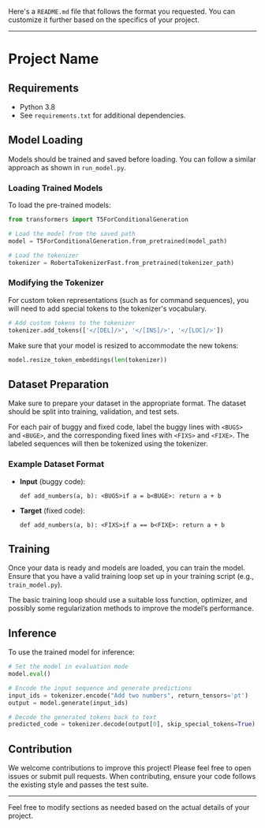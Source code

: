 Here's a `README.md` file that follows the format you requested. You can customize it further based on the specifics of your project.

---

# Project Name

## Requirements

- Python 3.8
- See `requirements.txt` for additional dependencies.

## Model Loading

Models should be trained and saved before loading. You can follow a similar approach as shown in `run_model.py`.

### Loading Trained Models

To load the pre-trained models:

```python
from transformers import T5ForConditionalGeneration

# Load the model from the saved path
model = T5ForConditionalGeneration.from_pretrained(model_path)

# Load the tokenizer
tokenizer = RobertaTokenizerFast.from_pretrained(tokenizer_path)
```

### Modifying the Tokenizer

For custom token representations (such as for command sequences), you will need to add special tokens to the tokenizer's vocabulary.

```python
# Add custom tokens to the tokenizer
tokenizer.add_tokens(['</[DEL]/>', '</[INS]/>', '</[LOC]/>'])
```

Make sure that your model is resized to accommodate the new tokens:

```python
model.resize_token_embeddings(len(tokenizer))
```

## Dataset Preparation

Make sure to prepare your dataset in the appropriate format. The dataset should be split into training, validation, and test sets.

For each pair of buggy and fixed code, label the buggy lines with `<BUGS>` and `<BUGE>`, and the corresponding fixed lines with `<FIXS>` and `<FIXE>`. The labeled sequences will then be tokenized using the tokenizer.

### Example Dataset Format

- **Input** (buggy code): 
    ```
    def add_numbers(a, b): <BUGS>if a = b<BUGE>: return a + b
    ```

- **Target** (fixed code):
    ```
    def add_numbers(a, b): <FIXS>if a == b<FIXE>: return a + b
    ```

## Training

Once your data is ready and models are loaded, you can train the model. Ensure that you have a valid training loop set up in your training script (e.g., `train_model.py`). 

The basic training loop should use a suitable loss function, optimizer, and possibly some regularization methods to improve the model’s performance.

## Inference

To use the trained model for inference:

```python
# Set the model in evaluation mode
model.eval()

# Encode the input sequence and generate predictions
input_ids = tokenizer.encode("Add two numbers", return_tensors='pt')
output = model.generate(input_ids)

# Decode the generated tokens back to text
predicted_code = tokenizer.decode(output[0], skip_special_tokens=True)
```

## Contribution

We welcome contributions to improve this project! Please feel free to open issues or submit pull requests. When contributing, ensure your code follows the existing style and passes the test suite.

---

Feel free to modify sections as needed based on the actual details of your project.
